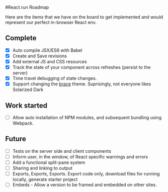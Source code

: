 #React.run Roadmap

Here are the items that we have on the board to get implemented and would represent our perfect in-browser React env.

## Complete
- [x] Auto compile JSX/ES6 with Babel
- [x] Create and Save revisions
- [x] Add external JS and CSS resources
- [x] Track the state of your component across refreshes (persist to the server)
- [x] Time travel debugging of state changes. 
- [x] Support changing the [brace](https://github.com/thlorenz/brace) theme. Suprisingly, not everyone likes Solarized Dark

## Work started 
- [ ] Allow auto installation of NPM modules, and subsequent bundling using Webpack. 

## Future
- [ ] Tests on the server side and client components
- [ ] Inform user, in the window, of React specific warnings and errors 
- [ ] Add a functional split-pane system
- [ ] Sharing and linking to output
- [ ] Exports, Exports, Exports. Export code only, download files for running locally, generate starter project
- [ ] Embeds - Allow a version to be framed and embedded on other sites.
